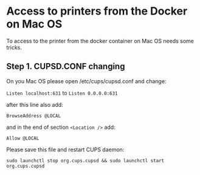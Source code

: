 # Access to printers from the Docker on Mac OS

To access to the printer from the docker container on Mac OS needs some tricks. 

## Step 1. CUPSD.CONF changing

On you Mac OS please open /etc/cups/cupsd.conf and change:

```Listen localhost:631```
to
```Listen 0.0.0.0:631```

after this line also add:

```BrowseAddress @LOCAL```

and in the end of section ```<Location />``` add:

```Allow @LOCAL```

Please save this file and restart CUPS daemon:

```sudo launchctl stop org.cups.cupsd && sudo launchctl start org.cups.cupsd```

